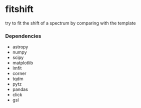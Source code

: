 # fitshift
try to fit the shift of a spectrum by comparing with the template

### Dependencies

- astropy
- numpy
- scipy
- matplotlib
- lmfit
- corner
- tqdm
- pytz
- pandas
- click
- gsl
